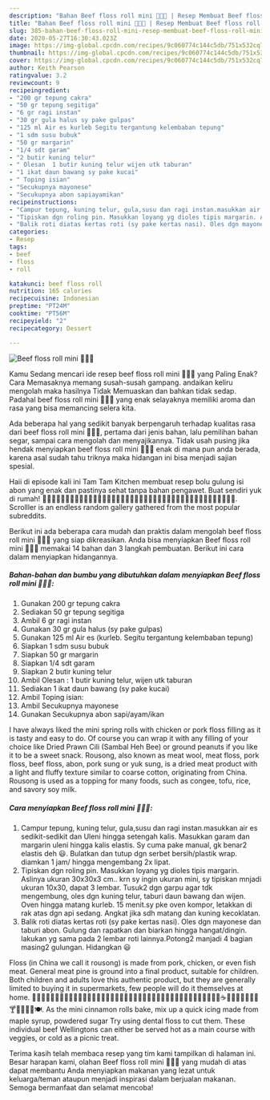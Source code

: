 ```yaml
---
description: "Bahan Beef floss roll mini 🍔🍞🍕 | Resep Membuat Beef floss roll mini 🍔🍞🍕 Yang Lezat Sekali"
title: "Bahan Beef floss roll mini 🍔🍞🍕 | Resep Membuat Beef floss roll mini 🍔🍞🍕 Yang Lezat Sekali"
slug: 385-bahan-beef-floss-roll-mini-resep-membuat-beef-floss-roll-mini-yang-lezat-sekali
date: 2020-05-27T16:30:43.023Z
image: https://img-global.cpcdn.com/recipes/9c060774c144c5db/751x532cq70/beef-floss-roll-mini-🍔🍞🍕-foto-resep-utama.jpg
thumbnail: https://img-global.cpcdn.com/recipes/9c060774c144c5db/751x532cq70/beef-floss-roll-mini-🍔🍞🍕-foto-resep-utama.jpg
cover: https://img-global.cpcdn.com/recipes/9c060774c144c5db/751x532cq70/beef-floss-roll-mini-🍔🍞🍕-foto-resep-utama.jpg
author: Keith Pearson
ratingvalue: 3.2
reviewcount: 9
recipeingredient:
- "200 gr tepung cakra"
- "50 gr tepung segitiga"
- "6 gr ragi instan"
- "30 gr gula halus sy pake gulpas"
- "125 ml Air es kurleb Segitu tergantung kelembaban tepung"
- "1 sdm susu bubuk"
- "50 gr margarin"
- "1/4 sdt garam"
- "2 butir kuning telur"
- " Olesan  1 butir kuning telur wijen utk taburan"
- "1 ikat daun bawang sy pake kucai"
- " Toping isian"
- "Secukupnya mayonese"
- "Secukupnya abon sapiayamikan"
recipeinstructions:
- "Campur tepung, kuning telur, gula,susu dan ragi instan.masukkan air es sedikit-sedikit dan Uleni hingga setengah kalis. Masukkan garam dan margarin uleni hingga kalis elastis. Sy cuma pake manual, gk benar2 elastis deh 😃. Bulatkan dan tutup dgn serbet bersih/plastik wrap. diamkan 1 jam/ hingga mengembang 2x lipat."
- "Tipiskan dgn roling pin. Masukkan loyang yg dioles tipis margarin. Aslinya ukuran 30x30x3 cm.. krn sy ingin ukuran mini, sy tipiskan mnjadi ukuran 10x30, dapat 3 lembar. Tusuk2 dgn garpu agar tdk mengembung, oles dgn kuning telur, taburi daun bawang dan wijen. Oven hingga matang kurleb. 15 menit.sy pke oven kompor, letakkan di rak atas dgn api sedang. Angkat jika sdh matang dan kuning kecoklatan."
- "Balik roti diatas kertas roti (sy pake kertas nasi). Oles dgn mayonese dan taburi abon. Gulung dan rapatkan dan biarkan hingga hangat/dingin. lakukan yg sama pada 2 lembar roti lainnya.Potong2 manjadi 4 bagian masing2 gulungan. Hidangkan 😃"
categories:
- Resep
tags:
- beef
- floss
- roll

katakunci: beef floss roll 
nutrition: 165 calories
recipecuisine: Indonesian
preptime: "PT24M"
cooktime: "PT56M"
recipeyield: "2"
recipecategory: Dessert

---
```



![Beef floss roll mini 🍔🍞🍕](https://img-global.cpcdn.com/recipes/9c060774c144c5db/751x532cq70/beef-floss-roll-mini-🍔🍞🍕-foto-resep-utama.jpg)

Kamu Sedang mencari ide resep beef floss roll mini 🍔🍞🍕 yang Paling Enak? Cara Memasaknya memang susah-susah gampang. andaikan keliru mengolah maka hasilnya Tidak Memuaskan dan bahkan tidak sedap. Padahal beef floss roll mini 🍔🍞🍕 yang enak selayaknya memiliki aroma dan rasa yang bisa memancing selera kita.

Ada beberapa hal yang sedikit banyak berpengaruh terhadap kualitas rasa dari beef floss roll mini 🍔🍞🍕, pertama dari jenis bahan, lalu pemilihan bahan segar, sampai cara mengolah dan menyajikannya. Tidak usah pusing jika hendak menyiapkan beef floss roll mini 🍔🍞🍕 enak di mana pun anda berada, karena asal sudah tahu triknya maka hidangan ini bisa menjadi sajian spesial.

Haii di episode kali ini Tam Tam Kitchen membuat resep bolu gulung isi abon yang enak dan pastinya sehat tanpa bahan pengawet. Buat sendiri yuk di rumah! 🍣🍱🍞🍜🍙🍚🍛🍲🍥🍢🍡🍘🍠🍌🍎🍏🍊🍋🍄🍅🍆🍇🍈🍉🍐🍑🍒🍓🍍🌰🍉🍇🍠🍐🍊🍄🍲🍊🍓🍑🍠🍒. Scrolller is an endless random gallery gathered from the most popular subreddits.


Berikut ini ada beberapa cara mudah dan praktis dalam mengolah beef floss roll mini 🍔🍞🍕 yang siap dikreasikan. Anda bisa menyiapkan Beef floss roll mini 🍔🍞🍕 memakai 14 bahan dan 3 langkah pembuatan. Berikut ini cara dalam menyiapkan hidangannya.

<!--inarticleads1-->

##### Bahan-bahan dan bumbu yang dibutuhkan dalam menyiapkan Beef floss roll mini 🍔🍞🍕:

1. Gunakan 200 gr tepung cakra
1. Sediakan 50 gr tepung segitiga
1. Ambil 6 gr ragi instan
1. Gunakan 30 gr gula halus (sy pake gulpas)
1. Gunakan 125 ml Air es (kurleb. Segitu tergantung kelembaban tepung)
1. Siapkan 1 sdm susu bubuk
1. Siapkan 50 gr margarin
1. Siapkan 1/4 sdt garam
1. Siapkan 2 butir kuning telur
1. Ambil  Olesan : 1 butir kuning telur, wijen utk taburan
1. Sediakan 1 ikat daun bawang (sy pake kucai)
1. Ambil  Toping isian:
1. Ambil Secukupnya mayonese
1. Gunakan Secukupnya abon sapi/ayam/ikan


I have always liked the mini spring rolls with chicken or pork floss filling as it is tasty and easy to do. Of course you can wrap it with any filling of your choice like Dried Prawn Cili (Sambal Heh Bee) or ground peanuts if you like it to be a sweet snack. Rousong, also known as meat wool, meat floss, pork floss, beef floss, abon, pork sung or yuk sung, is a dried meat product with a light and fluffy texture similar to coarse cotton, originating from China. Rousong is used as a topping for many foods, such as congee, tofu, rice, and savory soy milk. 

<!--inarticleads2-->

##### Cara menyiapkan Beef floss roll mini 🍔🍞🍕:

1. Campur tepung, kuning telur, gula,susu dan ragi instan.masukkan air es sedikit-sedikit dan Uleni hingga setengah kalis. Masukkan garam dan margarin uleni hingga kalis elastis. Sy cuma pake manual, gk benar2 elastis deh 😃. Bulatkan dan tutup dgn serbet bersih/plastik wrap. diamkan 1 jam/ hingga mengembang 2x lipat.
1. Tipiskan dgn roling pin. Masukkan loyang yg dioles tipis margarin. Aslinya ukuran 30x30x3 cm.. krn sy ingin ukuran mini, sy tipiskan mnjadi ukuran 10x30, dapat 3 lembar. Tusuk2 dgn garpu agar tdk mengembung, oles dgn kuning telur, taburi daun bawang dan wijen. Oven hingga matang kurleb. 15 menit.sy pke oven kompor, letakkan di rak atas dgn api sedang. Angkat jika sdh matang dan kuning kecoklatan.
1. Balik roti diatas kertas roti (sy pake kertas nasi). Oles dgn mayonese dan taburi abon. Gulung dan rapatkan dan biarkan hingga hangat/dingin. lakukan yg sama pada 2 lembar roti lainnya.Potong2 manjadi 4 bagian masing2 gulungan. Hidangkan 😃


Floss (in China we call it rousong) is made from pork, chicken, or even fish meat. General meat pine is ground into a final product, suitable for children. Both children and adults love this authentic product, but they are generally limited to buying it in supermarkets, few people will do it themselves at home. 🥞🥓🍗🌭🍔🍟🍕🥙🌮🌯🥗🥘🍝🍜🍲🍛🍣🍱🍤🍚🍘🍥🍢🍡🍧🍨🍦🍰🎂🍮🍭🍬🍫🍿🍩🍪🌰🥜🍯🥛🍼☕🍵🍶🍺🍻🥂🍷🥃🍸🍹🍾🥄🍴🍽️. As the mini cinnamon rolls bake, mix up a quick icing made from maple syrup, powdered sugar Try using dental floss to cut them. These individual beef Wellingtons can either be served hot as a main course with veggies, or cold as a picnic treat. 

Terima kasih telah membaca resep yang tim kami tampilkan di halaman ini. Besar harapan kami, olahan Beef floss roll mini 🍔🍞🍕 yang mudah di atas dapat membantu Anda menyiapkan makanan yang lezat untuk keluarga/teman ataupun menjadi inspirasi dalam berjualan makanan. Semoga bermanfaat dan selamat mencoba!
